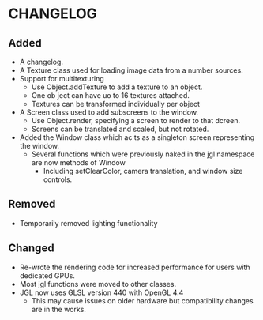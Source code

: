 # CHANGELOG

## Added 
* A changelog.
* A Texture class used for loading image data from a number sources.
* Support for multitexturing
  *  Use Object.addTexture to add a texture to an object.
  * One ob ject can have uo to 16 textures attached.
  * Textures can be transformed individually per object
* A Screen class used to add subscreens to the window.
  * Use Object.render, specifying a screen to render to that dcreen.
  * Screens can be translated and scaled, but not rotated.
* Added the Window class which ac ts as a singleton screen representing the window.
  * Several functions which were previously naked in the jgl namespace are now methods of Window
    * Including setClearColor, camera translation, and window size controls.
  
## Removed  
* Temporarily removed lighting functionality

## Changed
* Re-wrote the rendering code for increased performance for users with dedicated GPUs.
* Most jgl functions were moved to other classes.
* JGL now uses GLSL version 440 with OpenGL 4.4
  * This may cause issues on older hardware but compatibility changes are in the works.
